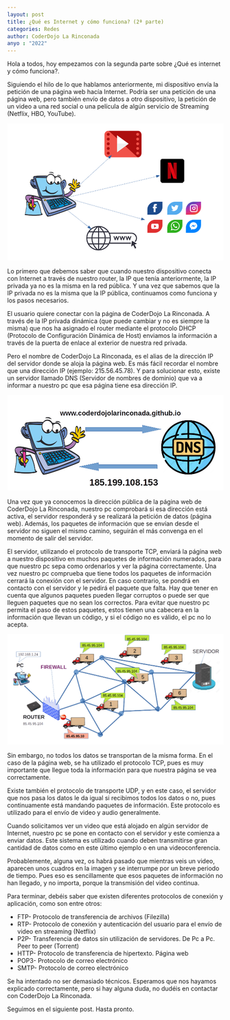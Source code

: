 ```yaml
---
layout: post
title: ¿Qué es Internet y cómo funciona? (2ª parte)
categories: Redes
author: CoderDojo La Rinconada
anyo : "2022"
---
```


Hola a todos, hoy empezamos con la segunda parte sobre ¿Qué es internet y cómo funciona?.

Siguiendo el hilo de lo que hablamos anteriormente, mi dispositivo envía la petición de una página web hacía Internet. Podría ser una petición de una página web, pero también envío de datos a otro dispositivo, la petición de un video a una red social o una película de algún servicio de Streaming (Netflix, HBO, YouTube).


<span style="display:block;text-align:center">![peticion]</span>

Lo primero que debemos saber que cuando nuestro dispositivo conecta con Internet a través de nuestro router, la IP que tenía anteriormente, la IP privada ya no es la misma en la red pública. Y una vez que sabemos que la IP privada no es la misma que la IP pública, continuamos como funciona y los pasos necesarios.

El usuario quiere conectar con la página de CoderDojo La Rinconada. A través de la IP privada dinámica (que puede cambiar y no es siempre la misma) que nos ha asignado el router mediante el protocolo DHCP (Protocolo de Configuración Dinámica de Host) enviamos la información a través de la puerta de enlace al exterior de nuestra red privada. 

Pero el nombre de CoderDojo La Rinconada, es el alias de la dirección IP del servidor donde se aloja la página web. Es más fácil recordar el nombre que una dirección IP (ejemplo: 215.56.45.78). Y para solucionar esto, existe un servidor llamado DNS (Servidor de nombres de dominio) que va a informar a nuestro pc que esa página tiene esa dirección IP.


<span style="display:block;text-align:center">![dns]</span>

Una vez que ya conocemos la dirección pública de la página web de CoderDojo La Rinconada, nuestro pc comprobará si esa dirección está activa, el servidor responderá y se realizará la petición de datos (página web). Además, los paquetes de información que se envían desde el servidor no siguen el mismo camino, seguirán el más convenga en el momento de salir del servidor. 

El servidor, utilizando el protocolo de transporte TCP, enviará la página web a nuestro dispositivo en muchos paquetes de información numerados, para que nuestro pc sepa como ordenarlos y ver la página correctamente. Una vez nuestro pc comprueba que tiene todos los paquetes de información cerrará la conexión con el servidor. En caso contrario, se pondrá en contacto con el servidor y le pedirá el paquete que falta. Hay que tener en cuenta que algunos paquetes pueden llegar corruptos o puede ser que lleguen paquetes que no sean los correctos. Para evitar que nuestro pc permita el paso de estos paquetes, estos tienen una cabecera en la información que llevan un código, y si el código no es válido, el pc no lo acepta.


<span style="display:block;text-align:center">![red_datos]</span>

Sin embargo, no todos los datos se transportan de la misma forma. En el caso de la página web, se ha utilizado el protocolo TCP, pues es muy importante que llegue toda la información para que nuestra página se vea correctamente. 

Existe también el protocolo de transporte UDP, y en este caso, el servidor que nos pasa los datos le da igual si recibimos todos los datos o no, pues continuamente está mandando paquetes de información. Este protocolo es utilizado para el envío de video y audio generalmente. 

Cuando solicitamos ver un video que está alojado en algún servidor de Internet, nuestro pc se pone en contacto con el servidor y este comienza a enviar datos. Este sistema es utilizado cuando deben transmitirse gran cantidad de datos como en este último ejemplo o en una videoconferencia. 

Probablemente, alguna vez, os habrá pasado que mientras veis un video, aparecen unos cuadros en la imagen y se interrumpe por un breve periodo de tiempo. Pues eso es sencillamente que esos paquetes de información no han llegado, y no importa, porque la transmisión del video continua.

Para terminar, debéis saber que existen diferentes protocolos de conexión y aplicación, como son entre otros:

* FTP- Protocolo de transferencia de archivos (Filezilla)
* RTP- Protocolo de conexión y autenticación del usuario para el envío de video en streaming (Netflix)
* P2P- Transferencia de datos sin utilización de servidores. De Pc a Pc. Peer to peer (Torrent)
* HTTP- Protocolo de transferencia de hipertexto. Página web
* POP3- Protocolo de correo electrónico
* SMTP- Protocolo de correo electrónico


Se ha intentado no ser demasiado técnicos. Esperamos que nos hayamos explicado correctamente, pero si hay alguna duda, no dudéis en contactar con CoderDojo La Rinconada.

Seguimos en el siguiente post. Hasta pronto.

[red_datos]: /images/red_datos.png
[peticion]: /images/peticion.png
[dns]: /images/dns.png









